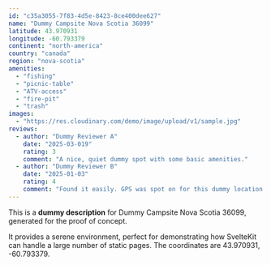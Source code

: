 ```yaml
---
id: "c35a3055-7f83-4d5e-8423-8ce400dee627"
name: "Dummy Campsite Nova Scotia 36099"
latitude: 43.970931
longitude: -60.793379
continent: "north-america"
country: "canada"
region: "nova-scotia"
amenities:
  - "fishing"
  - "picnic-table"
  - "ATV-access"
  - "fire-pit"
  - "trash"
images:
  - "https://res.cloudinary.com/demo/image/upload/v1/sample.jpg"
reviews:
  - author: "Dummy Reviewer A"
    date: "2025-03-019"
    rating: 3
    comment: "A nice, quiet dummy spot with some basic amenities."
  - author: "Dummy Reviewer B"
    date: "2025-01-03"
    rating: 4
    comment: "Found it easily. GPS was spot on for this dummy location."
---
```


This is a **dummy description** for Dummy Campsite Nova Scotia 36099, generated for the proof of concept.

It provides a serene environment, perfect for demonstrating how SvelteKit can handle a large number of static pages. The coordinates are 43.970931, -60.793379.
